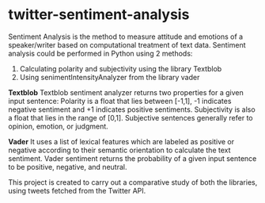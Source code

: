 # twitter-sentiment-analysis

Sentiment Analysis is the method to measure attitude and emotions of a speaker/writer based on computational treatment of text data. Sentiment analysis could be performed in Python using 2 methods:

1) Calculating polarity and subjectivity using the library Textblob
2) Using senimentIntensityAnalyzer from the library vader

**Textblob**
Textblob sentiment analyzer returns two properties for a given input sentence:
Polarity is a float that lies between [-1,1], -1 indicates negative sentiment and +1 indicates positive sentiments.
Subjectivity is also a float that lies in the range of [0,1]. Subjective sentences generally refer to opinion, emotion, or judgment.

**Vader**
It uses a list of lexical features  which are labeled as positive or negative according to their semantic orientation to calculate the text sentiment. Vader sentiment returns the probability of a given input sentence to be positive, negative, and neutral.

This project is created to carry out a comparative study of both the libraries, using tweets fetched from the Twitter API.
